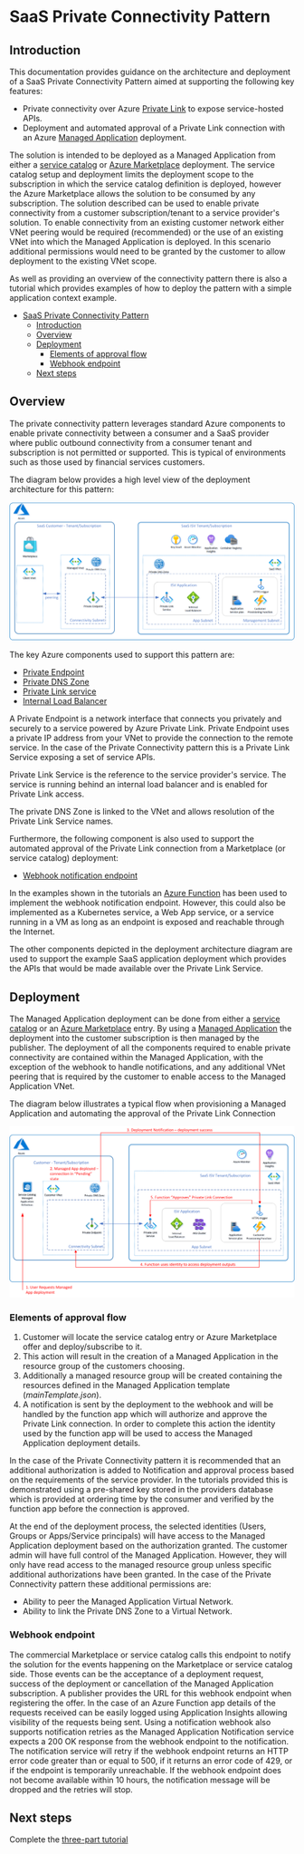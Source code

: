 # SaaS Private Connectivity Pattern

## Introduction

This documentation provides guidance on the architecture and deployment of a SaaS Private Connectivity Pattern aimed at supporting the following key features:

- Private connectivity over Azure [Private Link](https://azure.microsoft.com/en-us/services/private-link/) to expose service-hosted APIs.
- Deployment and automated approval of a Private Link connection with an Azure [Managed Application](https://azure.microsoft.com/en-us/services/managed-applications/) deployment.

The solution is intended to be deployed as a Managed Application from either a [service catalog](https://docs.microsoft.com/en-us/azure/azure-resource-manager/managed-applications/overview#service-catalog) or [Azure Marketplace](https://docs.microsoft.com/en-us/azure/azure-resource-manager/managed-applications/overview#marketplace) deployment. The service catalog setup and deployment limits the deployment scope to the subscription in which the service catalog definition is deployed, however the Azure Marketplace allows the solution to be consumed by any subscription. The solution described can be used to enable private connectivity from a customer subscription/tenant to a service provider's solution. To enable connectivity from an existing customer network either VNet peering would be required (recommended) or the use of an existing VNet into which the Managed Application is deployed. In this scenario additional permissions would need to be granted by the customer to allow deployment to the existing VNet scope.

As well as providing an overview of the connectivity pattern there is also a tutorial which provides examples of how to deploy the pattern with a simple application context example.

- [SaaS Private Connectivity Pattern](#saas-private-connectivity-pattern)
  - [Introduction](#introduction)
  - [Overview](#overview)
  - [Deployment](#deployment)
    - [Elements of approval flow](#elements-of-approval-flow)
    - [Webhook endpoint](#webhook-endpoint)
  - [Next steps](#next-steps)

## Overview

The private connectivity pattern leverages standard Azure components to enable private connectivity between a consumer and a SaaS provider where public outbound connectivity from a consumer tenant and subscription is not permitted or supported. This is typical of environments such as those used by financial services customers.

The diagram below provides a high level view of the deployment architecture for this pattern:

![Architecture overview](./images/deployment_architecture.png)

The key Azure components used to support this pattern are:

- [Private Endpoint](https://docs.microsoft.com/en-us/azure/private-link/private-endpoint-overview)
- [Private DNS Zone](https://docs.microsoft.com/en-us/azure/dns/private-dns-overview)
- [Private Link service](https://docs.microsoft.com/en-us/azure/private-link/private-link-service-overview)
- [Internal Load Balancer](https://docs.microsoft.com/en-us/azure/load-balancer/load-balancer-overview)

A Private Endpoint is a network interface that connects you privately and securely to a service powered by Azure Private Link. Private Endpoint uses a private IP address from your VNet to provide the connection to the remote service. In the case of the Private Connectivity pattern this is a Private Link Service exposing a set of service APIs.

Private Link Service is the reference to the service provider's service. The service is running behind an internal load balancer and is enabled for Private Link access.

The private DNS Zone is linked to the VNet and allows resolution of the Private Link Service names.

Furthermore, the following component is also used to support the automated approval of the Private Link connection from a Marketplace (or service catalog) deployment:

- [Webhook notification endpoint](https://docs.microsoft.com/en-us/azure/azure-resource-manager/managed-applications/publish-notifications)

In the examples shown in the tutorials an [Azure Function](https://docs.microsoft.com/en-us/azure/azure-functions/functions-overview) has been used to implement the webhook notification endpoint. However, this could also be implemented as a Kubernetes service, a Web App service, or a service running in a VM as long as an endpoint is exposed and reachable through the Internet.

The other components depicted in the deployment architecture diagram are used to support the example SaaS application deployment which provides the APIs that would be made available over the Private Link Service.

## Deployment

The Managed Application deployment can be done from either a [service catalog](./docs/how-to/service-catalog-setup.md) or an [Azure Marketplace](./docs/how-to/marketplace-setup.md) entry. By using a [Managed Application](https://docs.microsoft.com/en-us/azure/azure-resource-manager/managed-applications/overview) the deployment into the customer subscription is then managed by the publisher. The deployment of all the components required to enable private connectivity are contained within the Managed Application, with the exception of the webhook to handle notifications, and any additional VNet peering that is required by the customer to enable access to the Managed Application VNet.

The diagram below illustrates a typical flow when provisioning a Managed Application and automating the approval of the Private Link Connection

![flow](./images/flow.png)

### Elements of approval flow

1. Customer will locate the service catalog entry or Azure Marketplace offer and deploy/subscribe to it.
2. This action will result in the creation of a Managed Application in the resource group of the customers choosing.
3. Additionally a managed resource group will be created containing the resources defined in the Managed Application template (_mainTemplate.json_).
4. A notification is sent by the deployment to the webhook and will be handled by the function app which will authorize and approve the Private Link connection. In order to complete this action the identity used by the function app will be used to access the Managed Application deployment details.

In the case of the Private Connectivity pattern it is recommended that an additional authorization is added to Notification and approval process based on the requirements of the service provider. In the tutorials provided this is demonstrated using a pre-shared key stored in the providers database which is provided at ordering time by the consumer and verified by the function app before the connection is approved.

At the end of the deployment process, the selected identities (Users, Groups or Apps/Service principals) will have access to the Managed Application deployment based on the authorization granted. The customer admin will have full control of the Managed Application. However, they will only have read access to the managed resource group unless specific additional authorizations have been granted. In the case of the Private Connectivity pattern these additional permissions are:

- Ability to peer the Managed Application Virtual Network.
- Ability to link the Private DNS Zone to a Virtual Network.

### Webhook endpoint

The commercial Marketplace or service catalog calls this endpoint to notify the solution for the events happening on the Marketplace or service catalog side. Those events can be the acceptance of a deployment request, success of the deployment or cancellation of the Managed Application subscription. A publisher provides the URL for this webhook endpoint when registering the offer. In the case of an Azure Function app details of the requests received can be easily logged using Application Insights allowing visibility of the requests being sent. Using a notification webhook also supports notification retries as the Managed Application Notification service expects a 200 OK response from the webhook endpoint to the notification. The notification service will retry if the webhook endpoint returns an HTTP error code greater than or equal to 500, if it returns an error code of 429, or if the endpoint is temporarily unreachable. If the webhook endpoint does not become available within 10 hours, the notification message will be dropped and the retries will stop.

## Next steps

Complete the [three-part tutorial](./docs/tutorial/)
